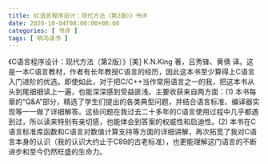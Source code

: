 ```yaml
---
title: 《C语言程序设计：现代方法（第2版）》书评
date: 2020-10-04T08:00:00+08:00
categories: [ 书评 ]
tags: [ 响马读书 ]
---
```


《C语言程序设计：现代方法（第2版）》[美] K.N.King 著，吕秀锋、黄倩 译。这是一本C语言教材，作者有长年教授C语言的经历，因此这本书至少算得上C语言入门进阶的优选。即使如此，对于把C/C++当作常用语言之一的我，把这本书从头到尾细细读上一遍，也能深深感到受益匪浅。主要收获来自两方面：(1) 本书每章的“Q&A”部分，精选了学生们提出的各类典型问题，并结合语言标准、编译器实现等一一做了详细解答。这些问题在我过去二十多年的C语言使用过程中几乎都遇到过，所以读来特别有亲切感，也能体会到答案的权威性和启迪性。(2) 本书在C语言标准库函数和C语言对数值计算支持等方面的详细讲解，再次拓宽了我对C语言本身的认识（我的认识大约止于C89的古老标准），也更能理解这门语言的不断进步和至今仍然旺盛的生命力。
